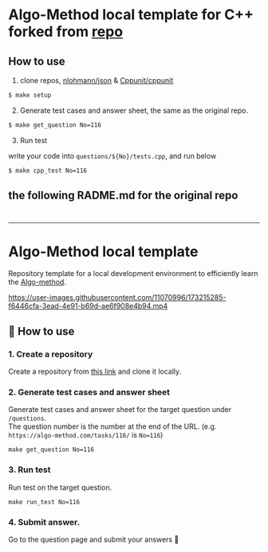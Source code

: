 # Algo-Method local template  for C++ forked from [repo](https://github.com/kawamataryo/algo-method-local-template)

## How to use

1. clone repos, [nlohmann/json](https://github.com/nlohmann/json) & [Cppunit/cppunit](https://github.com/Cppunit/cppunit)
```bash
$ make setup
```

2. Generate test cases and answer sheet, the same as the original repo.

```bash
$ make get_question No=116
```

3. Run test

write your code into `questions/${No}/tests.cpp`, and run below

```bash
$ make cpp_test No=116
```

the following RADME.md for the original repo 
<br>
<br>
----
----

# Algo-Method local template
Repository template for a local development environment to efficiently learn the [Algo-method](https://algo-method.com/).

https://user-images.githubusercontent.com/11070996/173215285-f6446cfa-3ead-4e91-b69d-ae6f908e4b94.mp4

## 🚀 How to use

### 1. Create a repository
Create a repository from [this link](https://github.com/kawamataryo/algo-method-local-template/generate) and clone it locally.


### 2. Generate test cases and answer sheet
Generate test cases and answer sheet for the target question under `/questions`.  
The question number is the number at the end of the URL. (e.g. `https://algo-method.com/tasks/116/` is `No=116`)

```
make get_question No=116
```

### 3. Run test
 Run test on the target question.

```
make run_test No=116
```

### 4. Submit answer.
Go to the question page and submit your answers 🎉

